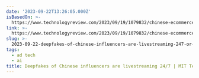 ```yaml
---
date: '2023-09-22T13:26:05.000Z'
isBasedOn: >-
  https://www.technologyreview.com/2023/09/19/1079832/chinese-ecommerce-deepfakes-livestream-influencers-ai/
link: >-
  https://www.technologyreview.com/2023/09/19/1079832/chinese-ecommerce-deepfakes-livestream-influencers-ai/
slug: >-
  2023-09-22-deepfakes-of-chinese-influencers-are-livestreaming-247-or-mit-technology-re
tags:
  - ad tech
  - ai
title: Deepfakes of Chinese influencers are livestreaming 24/7 | MIT Technology Re
---
```


